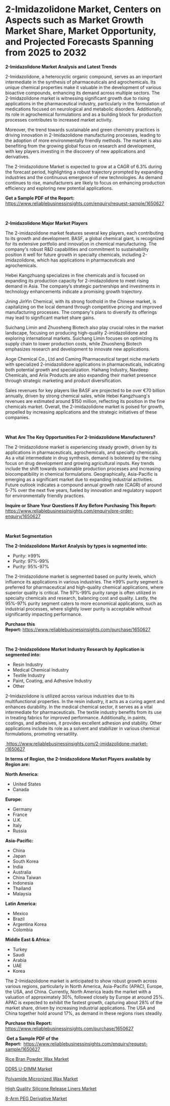 <p><h1>2-Imidazolidone Market, Centers on Aspects such as Market Growth Market Share, Market Opportunity, and Projected Forecasts Spanning from 2025 to 2032</h1></p><p><strong>2-Imidazolidone Market Analysis and Latest Trends</strong></p>
<p><p>2-Imidazolidone, a heterocyclic organic compound, serves as an important intermediate in the synthesis of pharmaceuticals and agrochemicals. Its unique chemical properties make it valuable in the development of various bioactive compounds, enhancing its demand across multiple sectors. The 2-Imidazolidone market is witnessing significant growth due to rising applications in the pharmaceutical industry, particularly in the formulation of medications focused on neurological and metabolic disorders. Additionally, its role in agrochemical formulations and as a building block for production processes contributes to increased market activity.</p><p>Moreover, the trend towards sustainable and green chemistry practices is driving innovation in 2-Imidazolidone manufacturing processes, leading to the adoption of more environmentally friendly methods. The market is also benefiting from the growing global focus on research and development, with key players investing in the discovery of new applications and derivatives.</p><p>The 2-Imidazolidone Market is expected to grow at a CAGR of 6.3% during the forecast period, highlighting a robust trajectory prompted by expanding industries and the continuous emergence of new technologies. As demand continues to rise, manufacturers are likely to focus on enhancing production efficiency and exploring new potential applications.</p></p>
<p><strong>Get a Sample PDF of the Report:&nbsp;</strong> <a href="https://www.reliablebusinessinsights.com/enquiry/request-sample/1650627?utm_campaign=63&utm_medium=2&utm_source=Github&utm_content=ia&utm_term=23032025&utm_id=2-imidazolidone">https://www.reliablebusinessinsights.com/enquiry/request-sample/1650627</a></p>
<p>&nbsp;</p>
<p><strong>2-Imidazolidone Major Market Players</strong></p>
<p><p>The 2-imidazolidone market features several key players, each contributing to its growth and development. BASF, a global chemical giant, is recognized for its extensive portfolio and innovation in chemical manufacturing. The company's robust R&D capabilities and commitment to sustainability position it well for future growth in specialty chemicals, including 2-imidazolidone, which has applications in pharmaceuticals and agrochemicals.</p><p>Hebei Kangzhuang specializes in fine chemicals and is focused on expanding its production capacity for 2-imidazolidone to meet rising demand in Asia. The company’s strategic partnerships and investments in technology enhancements indicate a promising growth trajectory.</p><p>Jining JinYin Chemical, with its strong foothold in the Chinese market, is capitalizing on the local demand through competitive pricing and improved manufacturing processes. The company's plans to diversify its offerings may lead to significant market share gains.</p><p>Suichang Limin and Zhuosheng Biotech also play crucial roles in the market landscape, focusing on producing high-quality 2-imidazolidone and exploring international markets. Suichang Limin focuses on optimizing its supply chain to lower production costs, while Zhuosheng Biotech emphasizes research and development to innovate new applications.</p><p>Aoge Chemical Co., Ltd and Caming Pharmaceutical target niche markets with specialized 2-imidazolidone applications in pharmaceuticals, indicating both potential growth and specialization. Haihang Industry, Navdeep Chemicals, and Ariix Products are also expanding their market presence through strategic marketing and product diversification.</p><p>Sales revenues for key players like BASF are projected to be over €70 billion annually, driven by strong chemical sales, while Hebei Kangzhuang's revenues are estimated around $150 million, reflecting its position in the fine chemicals market. Overall, the 2-imidazolidone market is poised for growth, propelled by increasing applications and the strategic initiatives of these companies.</p></p>
<p>&nbsp;</p>
<p><strong>What Are The Key Opportunities For 2-Imidazolidone Manufacturers?</strong></p>
<p><p>The 2-Imidazolidone market is experiencing steady growth, driven by its applications in pharmaceuticals, agrochemicals, and specialty chemicals. As a vital intermediate in drug synthesis, demand is bolstered by the rising focus on drug development and growing agricultural inputs. Key trends include the shift towards sustainable production processes and increasing biocompatibility in chemical formulations. Geographically, Asia-Pacific is emerging as a significant market due to expanding industrial activities. Future outlook indicates a compound annual growth rate (CAGR) of around 5-7% over the next five years, fueled by innovation and regulatory support for environmentally friendly practices.</p></p>
<p><strong>Inquire or Share Your Questions If Any Before Purchasing This Report:</strong> <a href="https://www.reliablebusinessinsights.com/enquiry/pre-order-enquiry/1650627?utm_campaign=63&utm_medium=2&utm_source=Github&utm_content=ia&utm_term=23032025&utm_id=2-imidazolidone">https://www.reliablebusinessinsights.com/enquiry/pre-order-enquiry/1650627</a></p>
<p>&nbsp;</p>
<p><strong>Market Segmentation</strong></p>
<p><strong>The 2-Imidazolidone Market Analysis by types is segmented into:</strong></p>
<p><ul><li>Purity: ≥99%</li><li>Purity: 97%-99%</li><li>Purity: 95%-97%</li></ul></p>
<p><p>The 2-Imidazolidone market is segmented based on purity levels, which influence its applications in various industries. The ≥99% purity segment is preferred for pharmaceutical and high-quality chemical applications, where superior quality is critical. The 97%-99% purity range is often utilized in specialty chemicals and research, balancing cost and quality. Lastly, the 95%-97% purity segment caters to more economical applications, such as industrial processes, where slightly lower purity is acceptable without significantly impacting performance.</p></p>
<p><strong>Purchase this Report:&nbsp;</strong><a href="https://www.reliablebusinessinsights.com/purchase/1650627?utm_campaign=63&utm_medium=2&utm_source=Github&utm_content=ia&utm_term=23032025&utm_id=2-imidazolidone">https://www.reliablebusinessinsights.com/purchase/1650627</a></p>
<p>&nbsp;</p>
<p><strong>The 2-Imidazolidone Market Industry Research by Application is segmented into:</strong></p>
<p><ul><li>Resin Industry</li><li>Medical Chemical Industry</li><li>Textile Industry</li><li>Paint, Coating, and Adhesive Industry</li><li>Other</li></ul></p>
<p><p>2-Imidazolidone is utilized across various industries due to its multifunctional properties. In the resin industry, it acts as a curing agent and enhances durability. In the medical chemical sector, it serves as a vital intermediate for pharmaceuticals. The textile industry benefits from its use in treating fabrics for improved performance. Additionally, in paints, coatings, and adhesives, it provides excellent adhesion and stability. Other applications include its role as a solvent and stabilizer in various chemical formulations, promoting versatility.</p></p>
<p><a href="https://www.reliablebusinessinsights.com/2-imidazolidone-market-r1650627?utm_campaign=63&utm_medium=2&utm_source=Github&utm_content=ia&utm_term=23032025&utm_id=2-imidazolidone">&nbsp;https://www.reliablebusinessinsights.com/2-imidazolidone-market-r1650627</a></p>
<p><strong>In terms of Region, the 2-Imidazolidone Market Players available by Region are:</strong></p>
<p>
    <p> <strong> North America: </strong>
        <ul>
            <li>United States</li>
            <li>Canada</li>
        </ul>
        </p> 
    <p> <strong> Europe: </strong>
        <ul>
            <li>Germany</li>
            <li>France</li>
            <li>U.K.</li>
            <li>Italy</li>
            <li>Russia</li>
        </ul>
        </p> 
    <p> <strong> Asia-Pacific: </strong>
        <ul>
            <li>China</li>
            <li>Japan</li>
            <li>South Korea</li>
            <li>India</li>
            <li>Australia</li>
            <li>China Taiwan</li>
            <li>Indonesia</li>
            <li>Thailand</li>
            <li>Malaysia</li>
        </ul>
        </p> 
    <p> <strong> Latin America: </strong>
        <ul>
            <li>Mexico</li>
            <li>Brazil</li>
            <li>Argentina Korea</li>
            <li>Colombia</li>
        </ul>
        </p> 
    <p> <strong> Middle East & Africa: </strong>
        <ul>
            <li>Turkey</li>
            <li>Saudi</li>
            <li>Arabia</li>
            <li>UAE</li>
            <li>Korea</li>
        </ul>
    </p>
    </p>
<p><p>The 2-Imidazolidone market is anticipated to show robust growth across various regions, particularly in North America, Asia-Pacific (APAC), Europe, the USA, and China. Currently, North America leads the market with a valuation of approximately 30%, followed closely by Europe at around 25%. APAC is expected to exhibit the fastest growth, capturing about 28% of the market share, driven by increasing industrial applications. The USA and China together hold around 17%, as demand in these regions rises steadily.</p></p>
<p><strong>Purchase this Report: </strong><a href="https://www.reliablebusinessinsights.com/purchase/1650627?utm_campaign=63&utm_medium=2&utm_source=Github&utm_content=ia&utm_term=23032025&utm_id=2-imidazolidone">https://www.reliablebusinessinsights.com/purchase/1650627</a></p>
<p>&nbsp;<strong>Get a Sample PDF of the Report:&nbsp;&nbsp;</strong><a href="https://www.reliablebusinessinsights.com/enquiry/request-sample/1650627?utm_campaign=63&utm_medium=2&utm_source=Github&utm_content=ia&utm_term=23032025&utm_id=2-imidazolidone">https://www.reliablebusinessinsights.com/enquiry/request-sample/1650627</a></p>
<p><strong></strong></p>
<p><p><a href="https://github.com/aoutefjovene00/Market-Research-Report-List-1/blob/main/rice-bran-powder-wax-market.md?utm_campaign=63&utm_medium=2&utm_source=Github&utm_content=ia&utm_term=23032025&utm_id=2-imidazolidone">Rice Bran Powder Wax Market</a></p><p><a href="https://github.com/jemmysolin5k/Market-Research-Report-List-1/blob/main/ddr5-u-dimm-market.md?utm_campaign=63&utm_medium=2&utm_source=Github&utm_content=ia&utm_term=23032025&utm_id=2-imidazolidone">DDR5 U-DIMM Market</a></p><p><a href="https://github.com/chlihakwatsi/Market-Research-Report-List-1/blob/main/polyamide-micronized-wax-market.md?utm_campaign=63&utm_medium=2&utm_source=Github&utm_content=ia&utm_term=23032025&utm_id=2-imidazolidone">Polyamide Micronized Wax Market</a></p><p><a href="https://github.com/rubiogruis0p/Market-Research-Report-List-1/blob/main/high-quality-silicone-release-liners-market.md?utm_campaign=63&utm_medium=2&utm_source=Github&utm_content=ia&utm_term=23032025&utm_id=2-imidazolidone">High Quality Silicone Release Liners Market</a></p><p><a href="https://github.com/sokurgleyde/Market-Research-Report-List-1/blob/main/8-arm-peg-derivative-market.md?utm_campaign=63&utm_medium=2&utm_source=Github&utm_content=ia&utm_term=23032025&utm_id=2-imidazolidone">8-Arm PEG Derivative Market</a></p></p>